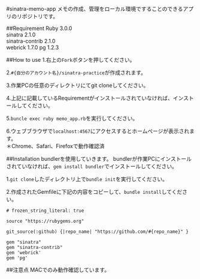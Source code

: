 #sinatra-memo-app
メモの作成、管理をローカル環境ですることのできるアプリのリポジトリです。

##Requirement 
Ruby 3.0.0<br>
sinatra 2.1.0<br>
sinatra-contrib 2.1.0<br>
webrick 1.7.0
pg 1.2.3

##How to use
1.右上の`Fork`ボタンを押してください。

2.`#{自分のアカウント名}/sinatra-practice`が作成されます。

3.作業PCの任意のディレクトリにてgit cloneしてください。

4.上記に記載しているRequirementがインストールされていなければ、インストールしてください。

5.`buncle exec ruby memo_app.rb`を実行してください。

6.ウェブブラウザで`localhost:4567`にアクセスするとホームページが表示されます。<br>
＊Chrome、Safari、Firefoxで動作確認済

##Installation
bundlerを使用していきます。
bundlerが作業PCにインストールされていなければ、`gem install bundler`でインストールしてください。

1.`git clone`したディレクトリ上で`bundle init`を実行してください。

2.作成されたGemfileに下記の内容をコピーして、`bundle install`してください。<br>
```
# frozen_string_literal: true

source "https://rubygems.org"

git_source(:github) {|repo_name| "https://github.com/#{repo_name}" }

gem "sinatra"
gem "sinatra-contrib"
gem 'webrick'
gem 'pg'
```

##注意点
MACでのみ動作確認しています。